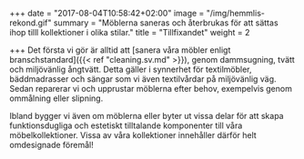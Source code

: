 +++
date = "2017-08-04T10:58:42+02:00"
image = "/img/hemmlis-rekond.gif"
summary = "Möblerna saneras och återbrukas för att sättas ihop tilll kollektioner i olika stilar."
title = "Tillfixandet"
weight = 2

+++
Det första vi gör är alltid att [sanera våra möbler enligt branschstandard]({{< ref "cleaning.sv.md" >}}), genom dammsugning, tvätt och miljövänlig ångtvätt. Detta gäller i synnerhet för textilmöbler, bäddmadrasser och sängar som vi även textilvårdar på miljövänlig väg. Sedan reparerar vi och upprustar möblerna efter behov, exempelvis genom ommålning eller slipning.

Ibland bygger vi även om möblerna eller byter ut vissa delar för att skapa funktionsdugliga och estetiskt tilltalande komponenter till våra möbelkollektioner. Vissa av våra kollektioner innehåller därför helt omdesignade föremål!